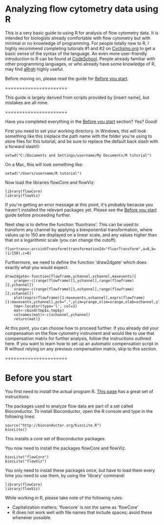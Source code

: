 Analyzing flow cytometry data using R
======================

This is a very basic guide to using R for analysis of flow cytometry data.  It is intended for biologists already comfortable with flow cytometry but with minimal or no knowledge of programming.  For people totally new to R, I highly recommend completing tutorials #1 and #2 on [Cyclismo.org](http://www.cyclismo.org/tutorial/R/) to get a basic sense of the syntax of the language.  An even more user-friendly introduction to R can be found at [CodeSchool](http://tryr.codeschool.com/levels/1/challenges/1).  People already familiar with other programming languages, or who already have some knowledge of R, may find [aRrgh](https://github.com/tdsmith/aRrgh/blob/master/README.md) highly useful. 

Before moving on, please read the guide for [Before you start](https://github.com/sbabovic/cytometRy/blob/master/README.md#before-you-start).

======================

This guide is largely derived from scripts provided by [insert name], but mistakes are all mine. 

======================

Have you completed everything in the [Before you start](https://github.com/sbabovic/cytometRy/blob/master/README.md#before-you-start) section?  Yes?  Good!

First you need to set your working directory.  In Windows, this will look something like this (replace the path name with the folder you're using to store files for this tutorial, and be sure to replace the default back slash with a forward slash!):

    setwd("C:/Documents and Settings/username/My Documents/R tutorial")

On a Mac, this will look something like: 

    setwd("/Users/username/R tutorial")

Now load the libraries flowCore and flowViz: 

    library(flowCore)
    library(flowViz)

If you're getting an error message at this point, it's probably because you haven't installed the relevant packages yet.  Please see the [Before you start](https://github.com/sbabovic/cytometRy/blob/master/README.md#before-you-start) guide before proceeding further.

Next step is to define the function 'fluortrans'. This can be used to transform any channel by applying a biexponential transformation, where values up to 150 are displayed on a linear scale, and any values higher than that on a logarithmic scale (you can change the cutoff).

    fluortrans<-arcsinhTransform(transformationId="fluorTransform",a=0,b=(1/150),c=0)

Furthermore, we need to define the function 'draw2dgate' which does exactly what you would expect. 

    draw2dgate<-function(flowframe,ychannel,xchannel,maxevents){
        yrange<-c(range(flowframe)[1,ychannel],range(flowframe)[2,ychannel])
        xrange<-c(range(flowframe)[1,xchannel],range(flowframe)[2,xchannel])
        plot(exprs(flowframe)[1:maxevents,xchannel],exprs(flowframe)[1:maxevents,ychannel],pch=".",ylim=yrange,xlim=xrange,xlab=xchannel,ylab=ychannel)
        tmp<-locator(type='l', col=2)
        mat<-cbind(tmp$x,tmp$y)
        colnames(mat)<-c(xchannel,ychannel)
        return(mat)}

At this point, you can choose how to proceed further. If you already did your compensation on the flow cytometry instrument and would like to use that compensation matrix for further analysis, follow the instructions outlined here. If you want to learn how to set up an automatic compensation script in R without relying on any previous compensation matrix, skip to this section. 

======================

# Before you start
 
You first need to install the actual program R.  [This page](http://a-little-book-of-r-for-biomedical-statistics.readthedocs.org/en/latest/src/installr.html) has a great set of instructions.  

The packages used to analyze flow data are part of a set called Bioconductor.  To install Bioconductor, open the R console and type in the following lines: 

    source("http://bioconductor.org/biocLite.R")
    biocLite()

This installs a core set of Bioconductor packages. 

You now need to install the packages flowCore and flowViz. 

    biocLite("flowCore")
    biocLite("flowViz")

You only need to install these packages once, but have to load them every time you need to use them, by using the 'library' command: 

    library(flowCore)
    library(flowViz)

While working in R, please take note of the following rules: 

- Capitalization matters; 'flowcore' is not the same as 'flowCore'
- R does not work well with file names that include spaces; avoid these whenever possible.
